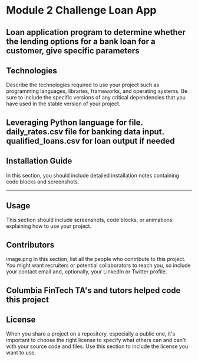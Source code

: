 # Module 2 Challenge Loan App

Loan application program to determine whether the lending options for a bank loan for a customer, give specific parameters
---

## Technologies

Describe the technologies required to use your project such as programming languages, libraries, frameworks, and operating systems. Be sure to include the specific versions of any critical dependencies that you have used in the stable version of your project.

Leveraging Python language for file. daily_rates.csv file for banking data input. qualified_loans.csv for loan output if needed
---

## Installation Guide

In this section, you should include detailed installation notes containing code blocks and screenshots.

---

## Usage

This section should include screenshots, code blocks, or animations explaining how to use your project.

## Contributors

image.png
In this section, list all the people who contribute to this project. You might want recruiters or potential collaborators to reach you, so include your contact email and, optionally, your LinkedIn or Twitter profile.

Columbia FinTech TA's and tutors helped code this project
---

## License

When you share a project on a repository, especially a public one, it's important to choose the right license to specify what others can and can't with your source code and files. Use this section to include the license you want to use.
